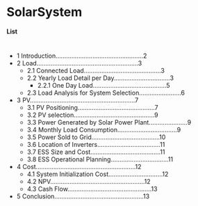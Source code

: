 # SolarSystem
**List**
#
- 1 Introduction..................................................2  
- 2 Load..........................................................3  
  - 2.1 Connected Load............................................3  
  - 2.2 Yearly Load Detail per Day................................3  
    - 2.2.1 One Day Load..........................................5  
  - 2.3 Load Analysis for System Selection........................6  
- 3 PV............................................................7  
  - 3.1 PV Positioning............................................7  
  - 3.2 PV selection..............................................9  
  - 3.3 Power Generated by Solar Power Plant......................9  
  - 3.4 Monthly Load Consumption..................................9  
  - 3.5 Power Sold to Grid.......................................10  
  - 3.6 Location of Inverters....................................11  
  - 3.7 ESS Size and Cost........................................11  
  - 3.8 ESS Operational Planning.................................11  
- 4 Cost.........................................................12  
  - 4.1 System Initialization Cost...............................12  
  - 4.2 NPV......................................................12  
  - 4.3 Cash Flow................................................13  
- 5 Conclusion...................................................13
#
